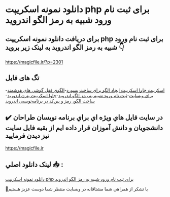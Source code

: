 # دانلود نمونه اسکریپت php برای ثبت نام ورود شبیه به رمز الگو اندروید

## برای دریافت دانلود نمونه اسکریپت php برای ثبت نام ورود شبیه به رمز الگو اندروید به لینک زیر بروید 👇

https://magicfile.ir/?p=2301

## تگ های فایل

-[اسکریپت جاوا اسکریپت ایجاد الگو برای ساخت پسورد](https://magicfile.ir/product/%d8%a7%d8%b3%da%a9%d8%b1%db%8c%d9%be%d8%aa-php-%d8%a8%d8%b1%d8%a7%db%8c-%d8%ab%d8%a8%d8%aa-%d9%86%d8%a7%d9%85-%d9%88%d8%b1%d9%88%d8%af-%d8%b4%d8%a8%db%8c%d9%87-%d8%a8%d9%87-%d8%b1%d9%85%d8%b2-%d8%a7%d9%84%da%af%d9%88-%d8%a7%d9%86%d8%af%d8%b1%d9%88%db%8c%d8%af/)-[الگوی قفل گوشی های هوشمند برای وبسایت](https://magicfile.ir/product/%d8%a7%d8%b3%da%a9%d8%b1%db%8c%d9%be%d8%aa-php-%d8%a8%d8%b1%d8%a7%db%8c-%d8%ab%d8%a8%d8%aa-%d9%86%d8%a7%d9%85-%d9%88%d8%b1%d9%88%d8%af-%d8%b4%d8%a8%db%8c%d9%87-%d8%a8%d9%87-%d8%b1%d9%85%d8%b2-%d8%a7%d9%84%da%af%d9%88-%d8%a7%d9%86%d8%af%d8%b1%d9%88%db%8c%d8%af/)-[ثبت نام ورود شبیه به رمز الگو اندروید](https://magicfile.ir/product/%d8%a7%d8%b3%da%a9%d8%b1%db%8c%d9%be%d8%aa-php-%d8%a8%d8%b1%d8%a7%db%8c-%d8%ab%d8%a8%d8%aa-%d9%86%d8%a7%d9%85-%d9%88%d8%b1%d9%88%d8%af-%d8%b4%d8%a8%db%8c%d9%87-%d8%a8%d9%87-%d8%b1%d9%85%d8%b2-%d8%a7%d9%84%da%af%d9%88-%d8%a7%d9%86%d8%af%d8%b1%d9%88%db%8c%d8%af/)-[جاوا اسکریپت پترن اندورید](https://magicfile.ir/product/%d8%a7%d8%b3%da%a9%d8%b1%db%8c%d9%be%d8%aa-php-%d8%a8%d8%b1%d8%a7%db%8c-%d8%ab%d8%a8%d8%aa-%d9%86%d8%a7%d9%85-%d9%88%d8%b1%d9%88%d8%af-%d8%b4%d8%a8%db%8c%d9%87-%d8%a8%d9%87-%d8%b1%d9%85%d8%b2-%d8%a7%d9%84%da%af%d9%88-%d8%a7%d9%86%d8%af%d8%b1%d9%88%db%8c%d8%af/)-[ساخت الگو، رمز و پین‌کد در برنامه‌نویسی اندروید](https://magicfile.ir/product/%d8%a7%d8%b3%da%a9%d8%b1%db%8c%d9%be%d8%aa-php-%d8%a8%d8%b1%d8%a7%db%8c-%d8%ab%d8%a8%d8%aa-%d9%86%d8%a7%d9%85-%d9%88%d8%b1%d9%88%d8%af-%d8%b4%d8%a8%db%8c%d9%87-%d8%a8%d9%87-%d8%b1%d9%85%d8%b2-%d8%a7%d9%84%da%af%d9%88-%d8%a7%d9%86%d8%af%d8%b1%d9%88%db%8c%d8%af/)

## ✔️ در سايت فايل هاي ويژه اي براي برنامه نويسان طراحان دانشجويان و دانش آموزان قرار داده ايم از بقيه فايل سايت نيز ديدن فرماييد

https://magicfile.ir


## لينک دانلود اصلي 📥 :

[دانلود نمونه اسکریپت php برای ثبت نام ورود شبیه به رمز الگو اندروید](https://magicfile.ir/product/%d8%a7%d8%b3%da%a9%d8%b1%db%8c%d9%be%d8%aa-php-%d8%a8%d8%b1%d8%a7%db%8c-%d8%ab%d8%a8%d8%aa-%d9%86%d8%a7%d9%85-%d9%88%d8%b1%d9%88%d8%af-%d8%b4%d8%a8%db%8c%d9%87-%d8%a8%d9%87-%d8%b1%d9%85%d8%b2-%d8%a7%d9%84%da%af%d9%88-%d8%a7%d9%86%d8%af%d8%b1%d9%88%db%8c%d8%af/) 


🙏با تشکر از همراهي شما مشتاقانه در وبسایت منتظر شما دوست عزیز هستیم

